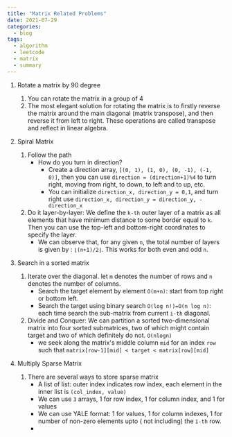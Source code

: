 ```yaml
---
title: "Matrix Related Problems"
date: 2021-07-29
categories:
  - blog
tags:
  - algorithm
  - leetcode
  - matrix
  - summary
---
```


1. Rotate a matrix by 90 degree
    1. You can rotate the matrix in a group of 4
    2. The most elegant solution for rotating the matrix is to firstly reverse the matrix around the main diagonal (matrix transpose), and then reverse it from left to right. These operations are called transpose and reflect in linear algebra.

2. Spiral Matrix
    1. Follow the path
        * How do you turn in direction?
            * Create a direction array, `[(0, 1), (1, 0), (0, -1), (-1, 0)]`, then you can use `direction = (direction+1)%4` to turn right, moving from right, to down, to left and to up, etc. 
            * You can initialize `direction_x, direction_y = 0,1`, and turn right use `direction_x, direction_y = direction_y, -direction_x`
    2. Do it layer-by-layer: We define the `k-th` outer layer of a matrix as all elements that have minimum distance to some border equal to `k`. Then you can use the top-left and bottom-right coordinates to specify the layer.
        * We can observe that, for any given `n`, the total number of layers is given by : `⌊(n+1)/2⌋`. This works for both even and odd `n`.


3. Search in a sorted matrix
    1. Iterate over the diagonal. let `m` denotes the number of rows and `n` denotes the number of columns.
        * Search the target element by element `O(m+n)`: start from top right or bottom left.
        * Search the target using binary search `O(log n!)=O(n log n)`: each time search the sub-matrix from current `i-th` diagonal.
    2. Divide and Conquer: We can partition a sorted two-dimensional matrix into four sorted submatrices, two of which might contain target and two of which definitely do not. `O(nlogn)`
        * we seek along the matrix's middle column  `mid` for an index `row` such that `matrix[row-1][mid] < target < matrix[row][mid]`

4. Multiply Sparse Matrix
    1. There are several ways to store sparse matrix
        * A list of list: outer index indicates row index, each element in the inner list is `(col_index, value)`
        * We can use `3` arrays, 1 for row index, 1 for column index, and 1 for values
        * We can use YALE format: 1 for values, 1 for column indexes, 1 for number of non-zero elements upto ( not including) the `i-th` row.
        * 



[LC48. Rotate Image]: https://leetcode.com/problems/rotate-image/
[LC54. Spiral Matrix]: https://leetcode.com/problems/spiral-matrix/
[LC59. Spiral Matrix II]: https://leetcode.com/problems/spiral-matrix-ii/
[LC240. Search a 2D Matrix II]: https://leetcode.com/problems/search-a-2d-matrix-ii/



    


